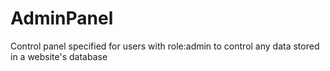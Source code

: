 # AdminPanel
Control panel specified for users with role:admin to control any data stored in a website's database
